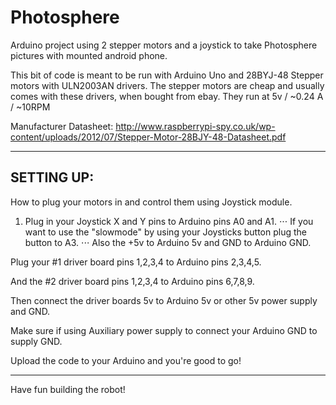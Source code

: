 # Photosphere
Arduino project using 2 stepper motors and a joystick to take Photosphere pictures with mounted android phone.

   This bit of code is meant to be run with Arduino Uno and 28BYJ-48 Stepper motors with ULN2003AN drivers.
   The stepper motors are cheap and usually comes with these drivers, when bought from ebay. 
   They run at 5v / ~0.24 A / ~10RPM

   Manufacturer Datasheet: http://www.raspberrypi-spy.co.uk/wp-content/uploads/2012/07/Stepper-Motor-28BJY-48-Datasheet.pdf

----------------------------------------------------------------------------------------------------------------
## SETTING UP:

How to plug your motors in and control them using Joystick module.
   
1.   Plug in your Joystick X and Y pins to Arduino pins A0 and A1.
⋅⋅⋅ If you want to use the "slowmode" by using your Joysticks button plug the button to A3.
⋅⋅⋅ Also the +5v to Arduino 5v and GND to Arduino GND.


Plug your #1 driver board pins 1,2,3,4 to Arduino pins 2,3,4,5.

And the #2 driver board pins 1,2,3,4 to Arduino pins 6,7,8,9.

Then connect the driver boards 5v to Arduino 5v or other 5v power supply and GND.

Make sure if using Auxiliary power supply to connect your Arduino GND to supply GND.



Upload the code to your Arduino and you're good to go!

-----------------------------------------------------------------------------------------------------------------

Have fun building the robot!